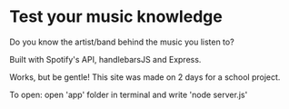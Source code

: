 # Test your music knowledge 

Do you know the artist/band behind the music you listen to?

Built with Spotify's API, handlebarsJS and Express.

Works, but be gentle! This site was made on 2 days for a school project.

To open: open 'app' folder in terminal and write 'node server.js'